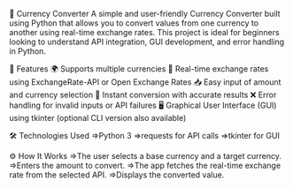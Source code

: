 💱 Currency Converter
A simple and user-friendly Currency Converter built using Python that allows you to convert values from one currency to another using real-time exchange rates. This project is ideal for beginners looking to understand API integration, GUI development, and error handling in Python.


🚀 Features
🌍 Supports multiple currencies
🔄 Real-time exchange rates using ExchangeRate-API or Open Exchange Rates
📥 Easy input of amount and currency selection
🧮 Instant conversion with accurate results
❌ Error handling for invalid inputs or API failures
🖥️ Graphical User Interface (GUI) using tkinter (optional CLI version also available)


🛠️ Technologies Used
=>Python 3
=>requests for API calls
=>tkinter for GUI

⚙️ How It Works
=>The user selects a base currency and a target currency.
=>Enters the amount to convert.
=>The app fetches the real-time exchange rate from the selected API.
=>Displays the converted value.
